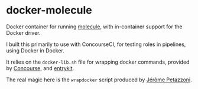 # docker-molecule

Docker container for running [molecule](https://molecule.readthedocs.io/en/latest/), with in-container support for the Docker driver.

I built this primarily to use with ConcourseCI, for testing roles in pipelines, using Docker in Docker.

It relies on the `docker-lib.sh` file for wrapping docker commands, provided by [Concourse](https://github.com/concourse/docker-image-resource/blob/master/assets/common.sh), and [entrykit](https://github.com/progrium/entrykit).

The real magic here is the `wrapdocker` script produced by [Jérôme Petazzoni](https://github.com/jpetazzo/dind/blob/master/wrapdocker).
